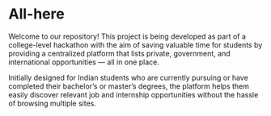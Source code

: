 # All-here
Welcome to our repository!
This project is being developed as part of a college-level hackathon with the aim of saving valuable time for students by providing a centralized platform that lists private, government, and international opportunities — all in one place.

Initially designed for Indian students who are currently pursuing or have completed their bachelor’s or master’s degrees, the platform helps them easily discover relevant job and internship opportunities without the hassle of browsing multiple sites.
